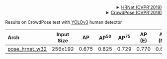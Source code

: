 
<!-- [ALGORITHM] -->

<details>
<summary align="right"><a href="http://openaccess.thecvf.com/content_CVPR_2019/html/Sun_Deep_High-Resolution_Representation_Learning_for_Human_Pose_Estimation_CVPR_2019_paper.html">HRNet (CVPR'2019)</a></summary>

```bibtex
@inproceedings{sun2019deep,
  title={Deep high-resolution representation learning for human pose estimation},
  author={Sun, Ke and Xiao, Bin and Liu, Dong and Wang, Jingdong},
  booktitle={Proceedings of the IEEE conference on computer vision and pattern recognition},
  pages={5693--5703},
  year={2019}
}
```

</details>

<!-- [DATASET] -->

<details>
<summary align="right"><a href="http://openaccess.thecvf.com/content_CVPR_2019/html/Li_CrowdPose_Efficient_Crowded_Scenes_Pose_Estimation_and_a_New_Benchmark_CVPR_2019_paper.html">CrowdPose (CVPR'2019)</a></summary>

```bibtex
@article{li2018crowdpose,
  title={CrowdPose: Efficient Crowded Scenes Pose Estimation and A New Benchmark},
  author={Li, Jiefeng and Wang, Can and Zhu, Hao and Mao, Yihuan and Fang, Hao-Shu and Lu, Cewu},
  journal={arXiv preprint arXiv:1812.00324},
  year={2018}
}
```

</details>

Results on CrowdPose test with [YOLOv3](https://github.com/eriklindernoren/PyTorch-YOLOv3) human detector

| Arch  | Input Size | AP | AP<sup>50</sup> | AP<sup>75</sup> | AP (E) | AP (M) | AP (H) | ckpt | log |
| :----------------- | :-----------: | :------: | :------: | :------: | :------: | :------: |:------: |:------: | :------: |
| [pose_hrnet_w32](/configs/body/2d_kpt_sview_rgb_img/topdown_heatmap/crowdpose/hrnet_w32_crowdpose_256x192.py)  | 256x192 | 0.675 | 0.825 | 0.729 | 0.770 | 0.687 | 0.553 | [ckpt](https://download.openmmlab.com/mmpose/top_down/hrnet/hrnet_w32_crowdpose_256x192-960be101_20201227.pth) | [log](https://download.openmmlab.com/mmpose/top_down/hrnet/hrnet_w32_crowdpose_256x192_20201227.log.json) |
